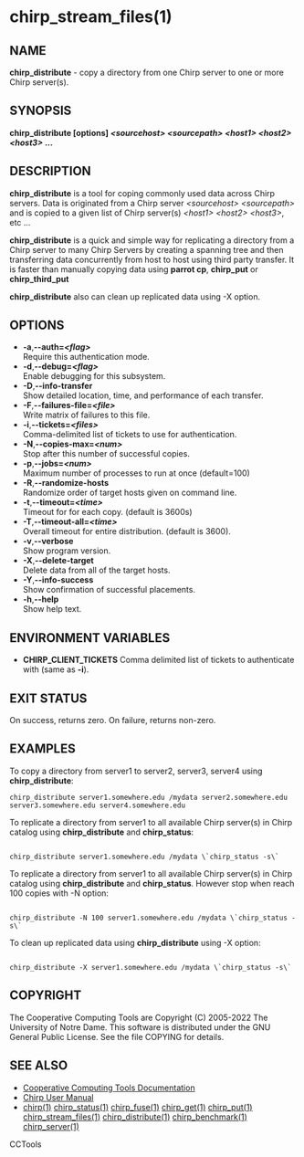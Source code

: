 






















# chirp_stream_files(1)

## NAME
**chirp_distribute** - copy a directory from one Chirp server to one or more Chirp server(s).

## SYNOPSIS
**chirp_distribute [options] _&lt;sourcehost&gt;_ _&lt;sourcepath&gt;_ _&lt;host1&gt;_ _&lt;host2&gt;_ _&lt;host3&gt;_ ...**

## DESCRIPTION
**chirp_distribute** is a tool for coping commonly used data across Chirp servers. Data is originated from a Chirp server _&lt;sourcehost&gt;_ _&lt;sourcepath&gt;_ and is copied to a given list of Chirp server(s) _&lt;host1&gt;_ _&lt;host2&gt;_ _&lt;host3&gt;_, etc ...

**chirp_distribute** is a quick and simple way for replicating a directory from a Chirp server to many Chirp Servers by creating a spanning tree and then transferring data concurrently from host to host using third party transfer. It is faster than manually copying data using **parrot cp**, **chirp_put** or **chirp_third_put**

**chirp_distribute** also can clean up replicated data using -X option.
## OPTIONS


- **-a**,**--auth=_&lt;flag&gt;_**<br />Require this authentication mode.
- **-d**,**--debug=_&lt;flag&gt;_**<br />Enable debugging for this subsystem.
- **-D**,**--info-transfer**<br />Show detailed location, time, and performance of each transfer.
- **-F**,**--failures-file=_&lt;file&gt;_**<br />Write matrix of failures to this file.
- **-i**,**--tickets=_&lt;files&gt;_**<br />Comma-delimited list of tickets to use for authentication.
- **-N**,**--copies-max=_&lt;num&gt;_**<br />Stop after this number of successful copies.
- **-p**,**--jobs=_&lt;num&gt;_**<br />Maximum number of processes to run at once (default=100)
- **-R**,**--randomize-hosts**<br />Randomize order of target hosts given on command line.
- **-t**,**--timeout=_&lt;time&gt;_**<br />Timeout for for each copy. (default is 3600s)
- **-T**,**--timeout-all=_&lt;time&gt;_**<br />Overall timeout for entire distribution. (default is 3600).
- **-v**,**--verbose**<br />Show program version.
- **-X**,**--delete-target**<br />Delete data from all of the target hosts.
- **-Y**,**--info-success**<br />Show confirmation of successful placements.
- **-h**,**--help**<br />Show help text.


## ENVIRONMENT VARIABLES


- **CHIRP_CLIENT_TICKETS** Comma delimited list of tickets to authenticate with (same as **-i**).


## EXIT STATUS
On success, returns zero.  On failure, returns non-zero.

## EXAMPLES
To copy a directory from server1 to server2, server3, server4 using **chirp_distribute**:
```
chirp_distribute server1.somewhere.edu /mydata server2.somewhere.edu server3.somewhere.edu server4.somewhere.edu
```

To replicate a directory from server1 to  all available Chirp server(s) in Chirp catalog using **chirp_distribute** and **chirp_status**:

```

chirp_distribute server1.somewhere.edu /mydata \`chirp_status -s\`

```

To replicate a directory from server1 to  all available Chirp server(s) in Chirp catalog using **chirp_distribute** and **chirp_status**. However stop when reach 100 copies with -N option:
```

chirp_distribute -N 100 server1.somewhere.edu /mydata \`chirp_status -s\`

```

To clean up replicated data using **chirp_distribute** using -X option:
```

chirp_distribute -X server1.somewhere.edu /mydata \`chirp_status -s\`

```


## COPYRIGHT

The Cooperative Computing Tools are Copyright (C) 2005-2022 The University of Notre Dame.  This software is distributed under the GNU General Public License.  See the file COPYING for details.

## SEE ALSO


- [Cooperative Computing Tools Documentation]("../index.html")
- [Chirp User Manual]("../chirp.html")
- [chirp(1)](chirp.md)  [chirp_status(1)](chirp_status.md)  [chirp_fuse(1)](chirp_fuse.md)  [chirp_get(1)](chirp_get.md)  [chirp_put(1)](chirp_put.md)  [chirp_stream_files(1)](chirp_stream_files.md)  [chirp_distribute(1)](chirp_distribute.md)  [chirp_benchmark(1)](chirp_benchmark.md)  [chirp_server(1)](chirp_server.md)


CCTools
